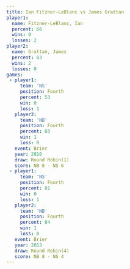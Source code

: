 ```yaml
---
title: Ian Fitzner-LeBlanc vs James Grattan
player1:                    
  name: Fitzner-LeBlanc, Ian
  percent: 66               
  wins: 0                   
  losses: 2                 
player2:                    
  name: Grattan, James      
  percent: 83               
  wins: 2                   
  losses: 0                 
games:
 - player1:          
     team: 'NS'      
     position: Fourth
     percent: 53     
     win: 0          
     loss: 1         
   player2:          
     team: 'NB'      
     position: Fourth
     percent: 83     
     win: 1          
     loss: 0         
   event: Brier        
   year: 2010          
   draw: Round Robin(1)
   score: NB 8 - NS 6  
 - player1:          
     team: 'NS'      
     position: Fourth
     percent: 81     
     win: 0          
     loss: 1         
   player2:          
     team: 'NB'      
     position: Fourth
     percent: 84     
     win: 1          
     loss: 0         
   event: Brier        
   year: 2013          
   draw: Round Robin(4)
   score: NB 8 - NS 4  
---
```

